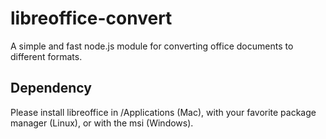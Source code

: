 # libreoffice-convert #

A simple and fast node.js module for converting office documents to different formats.

## Dependency ##

Please install libreoffice in /Applications (Mac), with your favorite package manager (Linux), or with the msi (Windows).
